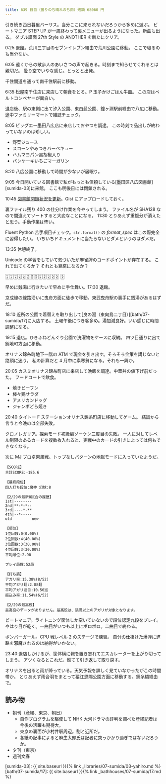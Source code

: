 ```yaml
---
title: 639 日目（曇りのち晴れのち雨）残額 68060 円
---
```


引き続き西日暮里バーサス。当分ここに来られないだろうから多めに遊ぶ。
ビートマニア STEP UP が一周終わって裏メニューが出るようになった。新曲も出る。
ダブル譜面 27th Style の ANOTHER を新たにクリア。

0:25 退館。荒川三丁目のセブンイレブン経由で荒川公園に移動。
ここで寝るのも当分ない。

6:05 遠くからの散歩人のあいさつの声で起きる。時刻まで知らせてくれるとは親切だ。
曇り空でいやな感じ。とっとと出発。

千住間道を通って南千住駅前に移動。

6:35 松屋南千住店に来店して朝食をとる。P 玉子かけごはん牛皿。
この店はベルトコンベヤーが面白い。

退店後、駅の東側に出て汐入公園、東白髭公園、鐘ヶ淵駅前経由で八広に移動。
途中ファミリーマートで雑誌チェック。

8:05 ビッグエー墨田八広店に来店しておやつを調達。
この時刻で品出しが終わっていないのは珍しい。

* 野菜ジュース
* スコーンやみつきバーベキュー
* ハムマヨパン黒胡椒入り
* パンケーキいちごマーガリン

8:20 八広公園に移動して時間が少ないが居眠り。

9:05 今日開いている図書館で私がもっとも信頼している[墨田区八広図書館][sumida-03]に来館。
ここも明後日には閉鎖される。

10:45 [図書館閉鎖状況を更新](https://gist.github.com/showa-yojyo/e5df9f8c3fc1f54dacaef10ae755c7c8)。Gist にアップロードしておく。

裏ファイル残り 400 の仕分け作業を今やってしまう。
ファイル名が SHA128 なので間違えてソートすると大変なことになる。
11:30 とりあえず重複分が消えたと思う。手動作業は怖い。

Fluent Python 苦手項目チェック。`str.format()` の *format_spec* はこの際完全に習得したい。
いちいちドキュメントに当たらないとダメというのはダメだ。

13:35 休憩終了。

Unicode の学習をしていて気づいたが麻雀牌のコードポイントが存在する。
これで出てくるか？ それとも豆腐になるか？

<span style="font-size: larger">🀇🀇🀇🀈🀉🀊🀋🀋🀌🀍🀎🀏🀏 🀏</span>

早めに銭湯に行きたいで早めに手仕舞い。17:30 退館。

京成線の線路沿いに曳舟方面に徒歩で移動。東武曳舟駅の裏手に銭湯があるはずだ。

18:10 近所の公園で着替えを取り出して[良の湯（東向島二丁目）][bath/07-sumida/17]に入店する。
土曜午後につき客多め。湯加減良好。いい感じに時間調整になる。

19:15 退店。ひきふねどんぐり公園で洗濯物をケースに収納。
四ツ目通りに出て錦地町方面に移動。

オリナス錦糸町地下一階の ATM で現金を引き出す。そろそろ金策を講じないと路頭に迷う。
私の計算だと 4 月中に素寒貧になる。それも一興か。

20:05 カスミオリナス錦糸町店に来店して晩飯を調達。中華丼の値下げ前だった。
フードコートで飲食。

* 焼きビーフン
* 棒々鶏サラダ
* アメリカンドッグ
* ジャンボどら焼き

20:40 タイトー F ステーションオリナス錦糸町店に移動してゲーム。
結論から言うと今晩のは全部失敗。

クロノレガリア。探索モード初級編ソーケン三度目の失敗。
一人に対してレベル制限のあるカードを複数枚入れると、実戦中のカードの引きによっては何もできなくなる。

次に MJ プロ卓東風戦。トップなしパターンの地獄モードに入っていたようだ。

```text
【SCORE】
合計SCORE:-185.6

【最終段位】
四人打ち段位:魔神 幻球:8

【2/29の最新8試合の履歴】
1st|--------
2nd|**-*-*--
3rd|----*-**
4th|--*-----
old         new

【順位】
1位回数:0(0.00%)
2位回数:4(40.00%)
3位回数:3(30.00%)
4位回数:3(30.00%)
平均順位:2.90

プレイ局数:52局

【打ち筋】
アガリ率:15.38%(8/52)
平均アガリ翻:2.88翻
平均アガリ巡目:10.50巡
振込み率:11.54%(6/52)

【2/29の最高役】
最高役のデータがありません。最高役は、跳満以上のアガリが対象となります。
```

ビートマニア。ライトニング筐体しか空いていないので段位認定九段をプレイ。
やはり目が乾く。一曲目がいつも以上にボロボロ。二曲目で終わる。

ボンバーガール。CPU 戦レベル 2 のステージで練習。
自分の仕掛けた爆弾に進路を邪魔されるのは納得がいかない。

23:40 退店しかけるが、筐体横に鞄を置き忘れてエスカレーターを上がり切ってしまう。
アツくなるとこれだ。慌てて引き返して取り戻す。

オリナスを出ると雨が降っている。天気予報を詳しく見ていなかったがこの時間帯か。
とりあえず雨合羽をまとって猿江恩賜公園方面に移動する。錦糸橋経由で。

## 読み物

* 朝刊（産経、東京、朝日）
  * 自作プログラムを駆使して NHK 大河ドラマの評判を調べた産経記者は今後の活躍も期待大。
  * 東京の裏面が小村井駅周辺。割と近所だ。
  * 各紙の記事によると麻生太郎氏は記者に突っかかり過ぎではないだろうか。
* 夕刊（東京）
* 週刊文春

[sumida-03]: {{ site.baseurl }}{% link _libraries/07-sumida/03-yahiro.md %}
[bath/07-sumida/17]: {{ site.baseurl }}{% link _bathhouses/07-sumida/17.md %}

